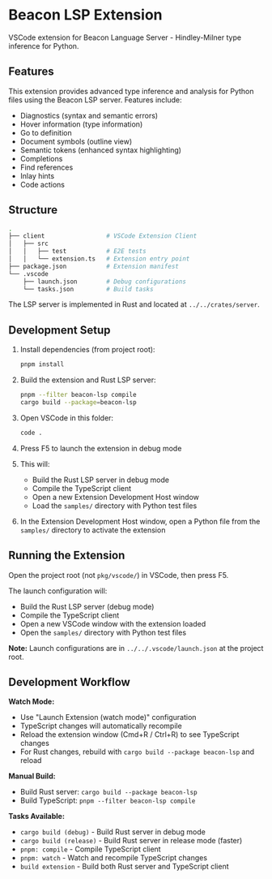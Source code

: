 # Beacon LSP Extension

VSCode extension for Beacon Language Server - Hindley-Milner type inference for Python.

## Features

This extension provides advanced type inference and analysis for Python files using the Beacon LSP server.
Features include:

- Diagnostics (syntax and semantic errors)
- Hover information (type information)
- Go to definition
- Document symbols (outline view)
- Semantic tokens (enhanced syntax highlighting)
- Completions
- Find references
- Inlay hints
- Code actions

## Structure

```sh
.
├── client                 # VSCode Extension Client
│   ├── src
│   │   ├── test           # E2E tests
│   │   └── extension.ts   # Extension entry point
├── package.json           # Extension manifest
└── .vscode
    ├── launch.json        # Debug configurations
    └── tasks.json         # Build tasks
```

The LSP server is implemented in Rust and located at `../../crates/server`.

## Development Setup

1. Install dependencies (from project root):

   ```bash
   pnpm install
   ```

2. Build the extension and Rust LSP server:

   ```bash
   pnpm --filter beacon-lsp compile
   cargo build --package=beacon-lsp
   ```

3. Open VSCode in this folder:

   ```bash
   code .
   ```

4. Press F5 to launch the extension in debug mode

5. This will:
   - Build the Rust LSP server in debug mode
   - Compile the TypeScript client
   - Open a new Extension Development Host window
   - Load the `samples/` directory with Python test files

6. In the Extension Development Host window, open a Python file from the `samples/` directory to activate the extension

## Running the Extension

Open the project root (not `pkg/vscode/`) in VSCode, then press F5.

The launch configuration will:

- Build the Rust LSP server (debug mode)
- Compile the TypeScript client
- Open a new VSCode window with the extension loaded
- Open the `samples/` directory with Python test files

**Note:** Launch configurations are in `../../.vscode/launch.json` at the project root.

## Development Workflow

**Watch Mode:**

- Use "Launch Extension (watch mode)" configuration
- TypeScript changes will automatically recompile
- Reload the extension window (Cmd+R / Ctrl+R) to see TypeScript changes
- For Rust changes, rebuild with `cargo build --package beacon-lsp` and reload

**Manual Build:**

- Build Rust server: `cargo build --package beacon-lsp`
- Build TypeScript: `pnpm --filter beacon-lsp compile`

**Tasks Available:**

- `cargo build (debug)` - Build Rust server in debug mode
- `cargo build (release)` - Build Rust server in release mode (faster)
- `pnpm: compile` - Compile TypeScript client
- `pnpm: watch` - Watch and recompile TypeScript changes
- `build extension` - Build both Rust server and TypeScript client
